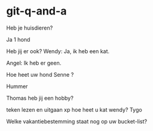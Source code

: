 # git-q-and-a
Heb je huisdieren?

Ja 1 hond

Heb jij er ook?
Wendy: Ja, ik heb een kat.

Angel: Ik heb er geen.

Hoe heet uw hond Senne ?

Hummer

Thomas heb jij een hobby?

teken lezen en uitgaan xp
hoe heet u kat wendy?
Tygo

Welke vakantiebestemming staat nog op uw bucket-list? 
